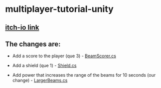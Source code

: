 # multiplayer-tutorial-unity

## [itch-io link](https://arielgamedev.itch.io/multiplayer-week-10)


## The changes are: 

* Add a score to the player (que 3) - [BeamScorer.cs](https://github.com/ArielGameDev/Multiplayer/blob/master/Assets/scripts/HOMEWORK/BeamScorer.cs)

* Add a shield (que 1) - [Shield.cs](https://github.com/ArielGameDev/Multiplayer/blob/master/Assets/scripts/HOMEWORK/Shield.cs)

* Add power that increases the range of the beams for 10 seconds (our change) - [LargerBeams.cs](https://github.com/ArielGameDev/Multiplayer/blob/master/Assets/scripts/HOMEWORK/LargerBeams.cs)
